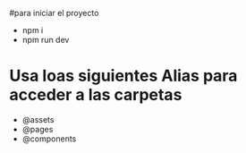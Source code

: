 #para iniciar el proyecto

- npm i
- npm run dev

# Usa loas siguientes Alias para acceder a las carpetas

- @assets
- @pages
- @components
